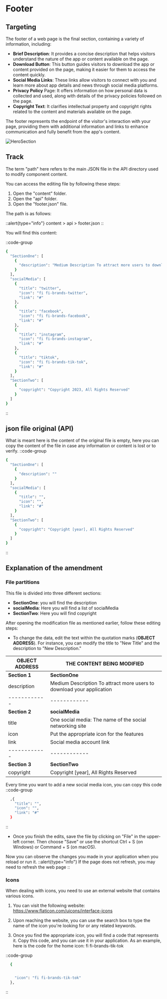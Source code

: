 # Footer
## Targeting
The footer of a web page is the final section, containing a variety of information, including:

- **Brief Description**: It provides a concise description that helps visitors understand the nature of the app or content available on the page.
- **Download Button**: This button guides visitors to download the app or content provided on the page, making it easier for them to access the content quickly.
- **Social Media Links**: These links allow visitors to connect with you and learn more about app details and news through social media platforms.
- **Privacy Policy** Page: It offers information on how personal data is collected and used, along with details of the privacy policies followed on the page.
- **Copyright Text**: It clarifies intellectual property and copyright rights related to the content and materials available on the page.

The footer represents the endpoint of the visitor's interaction with your page, providing them with additional information and links to enhance communication and fully benefit from the app's content.

![HeroSection](/img/footer.jpg "Title")

## Track
The term "path" here refers to the main JSON file in the API directory used to modify component content.

You can access the editing file by following these steps:

1. Open the "content" folder.
2. Open the "api" folder.
3. Open the "footer.json" file.

The path is as follows:

::alert{type="info"}
content > api > footer.json
::

You will find this content:

::code-group
  ```bash [content > api > footer.json]
  {
    "SectionOne": [
      {
        "description": "Medium Description To attract more users to download your application"
      }
    ],
    "socialMedia": [
      {
        "title": "twitter",
        "icon": "fi fi-brands-twitter",
        "link": "#"
      },
      {
        "title": "facebook",
        "icon": "fi fi-brands-facebook",
        "link": "#"
      },
      {
        "title": "instagram",
        "icon": "fi fi-brands-instagram",
        "link": "#"
      },
      {
        "title": "tiktok",
        "icon": "fi fi-brands-tik-tok",
        "link": "#"
      }
    ],
    "SectionTwo": [
      {
        "copyright": "Copyright 2023, All Rights Reserved"
      }
    ]
  }
  ```
::

## json file original (API)
What is meant here is the content of the original file is empty, here you can copy the content of the file in case any information or content is lost or to verify.
::code-group
  ```bash [footer.json]
  {
    "SectionOne": [
      {
        "description": ""
      }
    ],
    "socialMedia": [
      {
        "title": "",
        "icon": "",
        "link": "#"
      }
    ],
    "SectionTwo": [
      {
        "copyright": "Copyright [year], All Rights Reserved"
      }
    ]
  }
  ```
::
## Explanation of the amendment
### File partitions

This file is divided into three different sections:

- **SectionOne**: you will find the description
- **socialMedia**: Here you will find a list of socialMedia
- **SectionTwo**: Here you will find copyright

After opening the modification file as mentioned earlier, follow these editing steps:

- To change the data, edit the text within the quotation marks (**OBJECT ADDRESS**). For instance, you can modify the title to "New Title" and the description to "New Description."

| OBJECT ADDRESS  | THE CONTENT BEING MODIFIED  |
| ------------ | ------------ |
| **Section 1**  | **SectionOne**  |
| description  | Medium Description To attract more users to download your application |
| ------------ | ------------ |
| **Section 2**  | **socialMedia**  |
| title  | One social media: The name of the social networking site  |
| icon | Put the appropriate icon for the features |
| link  | Social media account link |
| ------------ | ------------ |
| **Section 3** |  **SectionTwo** |
| copyright  | Copyright [year], All Rights Reserved |

Every time you want to add a new social media icon, you can copy this code
::code-group
  ```bash [footeraq.json > socialMedia]
    ,{
      "title": "",
      "icon": "",
      "link": "#"
    }
  ```
::

- Once you finish the edits, save the file by clicking on "File" in the upper-left corner. Then choose "Save" or use the shortcut Ctrl + S (on Windows) or Command + S (on macOS).

Now you can observe the changes you made in your application when you reload or run it.
::alert{type="info"}
If the page does not refresh, you may need to refresh the web page
::

### Icons
When dealing with icons, you need to use an external website that contains various icons.

1. You can visit the following website: https://www.flaticon.com/uicons/interface-icons

2. Upon reaching the website, you can use the search box to type the name of the icon you're looking for or any related keywords.

3. Once you find the appropriate icon, you will find a code that represents it. Copy this code, and you can use it in your application. As an example, here is the code for the home icon: fi fi-brands-tik-tok

::code-group
  ```bash [Edit icon]
    {


      "icon": "fi fi-brands-tik-tok"
    },
  ```
::
